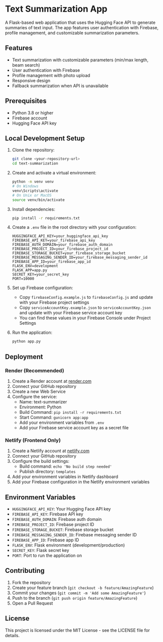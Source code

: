 # Text Summarization App

A Flask-based web application that uses the Hugging Face API to generate summaries of text input. The app features user authentication with Firebase, profile management, and customizable summarization parameters.

## Features

- Text summarization with customizable parameters (min/max length, beam search)
- User authentication with Firebase
- Profile management with photo upload
- Responsive design
- Fallback summarization when API is unavailable

## Prerequisites

- Python 3.8 or higher
- Firebase account
- Hugging Face API key

## Local Development Setup

1. Clone the repository:
   ```bash
   git clone <your-repository-url>
   cd text-summarization
   ```

2. Create and activate a virtual environment:
   ```bash
   python -m venv venv
   # On Windows
   venv\Scripts\activate
   # On Unix or MacOS
   source venv/bin/activate
   ```

3. Install dependencies:
   ```bash
   pip install -r requirements.txt
   ```

4. Create a `.env` file in the root directory with your configuration:
   ```
   HUGGINGFACE_API_KEY=your_huggingface_api_key
   FIREBASE_API_KEY=your_firebase_api_key
   FIREBASE_AUTH_DOMAIN=your_firebase_auth_domain
   FIREBASE_PROJECT_ID=your_firebase_project_id
   FIREBASE_STORAGE_BUCKET=your_firebase_storage_bucket
   FIREBASE_MESSAGING_SENDER_ID=your_firebase_messaging_sender_id
   FIREBASE_APP_ID=your_firebase_app_id
   FLASK_ENV=development
   FLASK_APP=app.py
   SECRET_KEY=your_secret_key
   PORT=10000
   ```

5. Set up Firebase configuration:
   - Copy `firebaseConfig.example.js` to `firebaseConfig.js` and update with your Firebase project settings
   - Copy `serviceAccountKey.example.json` to `serviceAccountKey.json` and update with your Firebase service account key
   - You can find these values in your Firebase Console under Project Settings

6. Run the application:
   ```bash
   python app.py
   ```

## Deployment

### Render (Recommended)

1. Create a Render account at [render.com](https://render.com)
2. Connect your GitHub repository
3. Create a new Web Service
4. Configure the service:
   - Name: text-summarizer
   - Environment: Python
   - Build Command: `pip install -r requirements.txt`
   - Start Command: `gunicorn app:app`
   - Add your environment variables from `.env`
   - Add your Firebase service account key as a secret file

### Netlify (Frontend Only)

1. Create a Netlify account at [netlify.com](https://www.netlify.com)
2. Connect your GitHub repository
3. Configure the build settings:
   - Build command: `echo 'No build step needed'`
   - Publish directory: `templates`
4. Add your environment variables in Netlify dashboard
5. Add your Firebase configuration in the Netlify environment variables

## Environment Variables

- `HUGGINGFACE_API_KEY`: Your Hugging Face API key
- `FIREBASE_API_KEY`: Firebase API key
- `FIREBASE_AUTH_DOMAIN`: Firebase auth domain
- `FIREBASE_PROJECT_ID`: Firebase project ID
- `FIREBASE_STORAGE_BUCKET`: Firebase storage bucket
- `FIREBASE_MESSAGING_SENDER_ID`: Firebase messaging sender ID
- `FIREBASE_APP_ID`: Firebase app ID
- `FLASK_ENV`: Flask environment (development/production)
- `SECRET_KEY`: Flask secret key
- `PORT`: Port to run the application on

## Contributing

1. Fork the repository
2. Create your feature branch (`git checkout -b feature/AmazingFeature`)
3. Commit your changes (`git commit -m 'Add some AmazingFeature'`)
4. Push to the branch (`git push origin feature/AmazingFeature`)
5. Open a Pull Request

## License

This project is licensed under the MIT License - see the LICENSE file for details. 